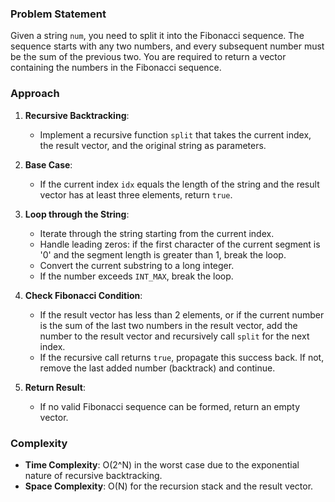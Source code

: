 ### Problem Statement
Given a string `num`, you need to split it into the Fibonacci sequence. The sequence starts with any two numbers, and every subsequent number must be the sum of the previous two. You are required to return a vector containing the numbers in the Fibonacci sequence.

### Approach
1. **Recursive Backtracking**:
   - Implement a recursive function `split` that takes the current index, the result vector, and the original string as parameters.

2. **Base Case**:
   - If the current index `idx` equals the length of the string and the result vector has at least three elements, return `true`.

3. **Loop through the String**:
   - Iterate through the string starting from the current index.
   - Handle leading zeros: if the first character of the current segment is '0' and the segment length is greater than 1, break the loop.
   - Convert the current substring to a long integer.
   - If the number exceeds `INT_MAX`, break the loop.
   
4. **Check Fibonacci Condition**:
   - If the result vector has less than 2 elements, or if the current number is the sum of the last two numbers in the result vector, add the number to the result vector and recursively call `split` for the next index.
   - If the recursive call returns `true`, propagate this success back. If not, remove the last added number (backtrack) and continue.

5. **Return Result**:
   - If no valid Fibonacci sequence can be formed, return an empty vector.

### Complexity
- **Time Complexity**: O(2^N) in the worst case due to the exponential nature of recursive backtracking.
- **Space Complexity**: O(N) for the recursion stack and the result vector.

